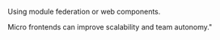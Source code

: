 Using module federation or web components.

Micro frontends can improve scalability and team autonomy."